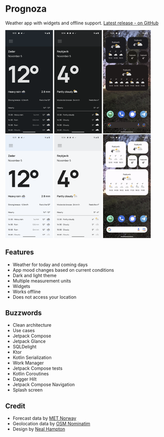 # Prognoza
Weather app with widgets and offline support.
[Latest release - on GitHub](https://github.com/davidtakac/prognoza/releases/latest)

<img src="screenshots/rain_dark.png" width=150>
<img src="screenshots/cloudy_dark.png" width=150>
<img src="screenshots/widgets_dark.png" width=150>

<img src="screenshots/rain_light.png" width=150>
<img src="screenshots/cloudy_light.png" width=150>
<img src="screenshots/widgets_light.png" width=150>

## Features
- Weather for today and coming days
- App mood changes based on current conditions
- Dark and light theme
- Multiple measurement units
- Widgets
- Works offline
- Does not access your location

## Buzzwords
- Clean architecture
- Use cases
- Jetpack Compose
- Jetpack Glance
- SQLDelight
- Ktor
- Kotlin Serialization
- Work Manager
- Jetpack Compose tests
- Kotlin Coroutines
- Dagger Hilt
- Jetpack Compose Navigation
- Splash screen

## Credit
- Forecast data by [MET Norway](https://www.met.no/en)
- Geolocation data by [OSM Nominatim](https://nominatim.org/)
- Design by [Neal Hampton](https://dribbble.com/shots/6680361-Dribbble-Daily-UI-37-Weather-2)